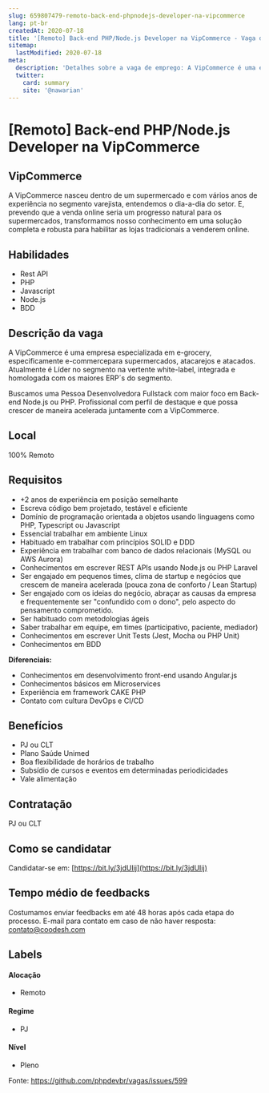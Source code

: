```yaml
---
slug: 659807479-remoto-back-end-phpnodejs-developer-na-vipcommerce
lang: pt-br
createdAt: 2020-07-18
title: '[Remoto] Back-end PHP/Node.js Developer na VipCommerce - Vaga de Emprego'
sitemap:
  lastModified: 2020-07-18
meta:
  description: 'Detalhes sobre a vaga de emprego: A VipCommerce é uma empresa especializada em e-grocery, especificamente e-commercepara supermercados, atacarejos e atacados. Atualmente é Líder no segmento na vertente white-label, integrada e homologada com os maiores ERP´s do segmento.  Buscamos uma Pessoa Desenvolvedora Fullstack com maior foco em Back-end Node.js ou PHP. Profissional com perfil de destaque e que possa crescer de maneira acelerada juntamente com a VipCommerce.'
  twitter:
    card: summary
    site: '@nawarian'
---
```


# [Remoto] Back-end PHP/Node.js Developer na VipCommerce

## VipCommerce

A VipCommerce nasceu dentro de um supermercado e com vários anos de experiência no segmento varejista, entendemos o dia-a-dia do setor. E, prevendo que a venda online seria um progresso natural para os supermercados, transformamos nosso conhecimento em uma solução completa e robusta para habilitar as lojas tradicionais a venderem online.

## Habilidades
- Rest API
- PHP
- Javascript
- Node.js
- BDD

## Descrição da vaga

A VipCommerce é uma empresa especializada em e-grocery, especificamente e-commercepara supermercados, atacarejos e atacados. Atualmente é Líder no segmento na vertente white-label, integrada e homologada com os maiores ERP´s do segmento. 

Buscamos uma Pessoa Desenvolvedora Fullstack com maior foco em Back-end Node.js ou PHP. Profissional com perfil de destaque e que possa crescer de maneira acelerada juntamente com a VipCommerce.  

## Local

100% Remoto

## Requisitos

- +2 anos de experiência em posição semelhante
- Escreva código bem projetado, testável e eficiente
- Domínio de programação orientada a objetos usando linguagens como PHP, Typescript ou Javascript
- Essencial trabalhar em ambiente Linux
- Habituado em trabalhar com princípios SOLID e DDD
- Experiência em trabalhar com banco de dados relacionais (MySQL ou AWS Aurora)
- Conhecimentos em escrever REST APIs usando Node.js ou PHP Laravel
- Ser engajado em pequenos times, clima de startup e negócios que crescem de maneira acelerada (pouca zona de conforto / Lean Startup)
- Ser engajado com os ideias do negócio, abraçar as causas da empresa e frequentemente ser "confundido com o dono", pelo aspecto do pensamento comprometido.
- Ser habituado com metodologias ágeis
- Saber trabalhar em equipe, em times (participativo, paciente, mediador)
- Conhecimentos em escrever Unit Tests (Jest, Mocha ou PHP Unit)
- Conhecimentos em BDD

**Diferenciais:**

- Conhecimentos em desenvolvimento front-end usando Angular.js
- Conhecimentos básicos em Microservices
- Experiência em framework CAKE PHP
- Contato com cultura DevOps e CI/CD

## Benefícios

- PJ ou CLT
- Plano Saúde Unimed
- Boa flexibilidade de horários de trabalho
- Subsídio de cursos e eventos em determinadas periodicidades
- Vale alimentação

## Contratação

PJ ou CLT

## Como se candidatar

Candidatar-se em: [https://bit.ly/3jdUIij](https://bit.ly/3jdUIij)

## Tempo médio de feedbacks

Costumamos enviar feedbacks em até 48 horas após cada etapa do processo.
E-mail para contato em caso de não haver resposta: contato@coodesh.com

## Labels
#### Alocação
- Remoto

#### Regime
- PJ

#### Nível
- Pleno

Fonte: https://github.com/phpdevbr/vagas/issues/599